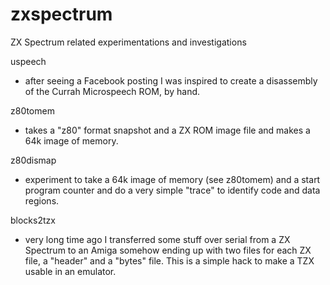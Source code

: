 # zxspectrum
ZX Spectrum related experimentations and investigations

uspeech
* after seeing a Facebook posting I was inspired to create a disassembly of the Currah Microspeech ROM, by hand.

z80tomem
* takes a "z80" format snapshot and a ZX ROM image file and makes a 64k image of memory.

z80dismap
* experiment to take a 64k image of memory (see z80tomem) and a start program counter and do a very simple "trace" to identify code and data regions.

blocks2tzx
* very long time ago I transferred some stuff over serial from a ZX Spectrum to an Amiga somehow ending up with two files for each ZX file, a "header" and a "bytes" file. This is a simple hack to make a TZX usable in an emulator.
